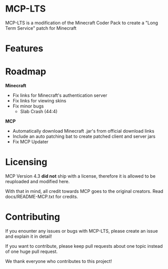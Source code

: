 # MCP-LTS

MCP-LTS is a modification of the Minecraft Coder Pack to create a "Long Term Service" patch for Minecraft

# Features

# Roadmap

**Minecraft**

* Fix links for Minecraft's authentication server
* Fix links for viewing skins
* Fix minor bugs
	- Slab Crash (44:4)

**MCP**

* Automatically download Minecraft .jar's from official download links
* Include an auto patching bat to create patched client and server jars
* Fix MCP Updater

# Licensing

MCP Version 4.3 __did not__ ship with a license, therefore it is allowed to be reuploaded and modified here.

With that in mind, all credit towards MCP goes to the original creators. Read docs/README-MCP.txt for credits.

# Contributing

If you enounter any issues or bugs with MCP-LTS, please create an issue and explain it in detail!

If you want to contribute, please keep pull requests about one topic instead of one huge pull request.

We thank everyone who contributes to this project!
